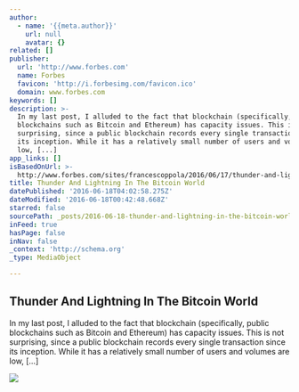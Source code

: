 ```yaml
---
author:
  - name: '{{meta.author}}'
    url: null
    avatar: {}
related: []
publisher:
  url: 'http://www.forbes.com'
  name: Forbes
  favicon: 'http://i.forbesimg.com/favicon.ico'
  domain: www.forbes.com
keywords: []
description: >-
  In my last post, I alluded to the fact that blockchain (specifically, public
  blockchains such as Bitcoin and Ethereum) has capacity issues. This is not
  surprising, since a public blockchain records every single transaction since
  its inception. While it has a relatively small number of users and volumes are
  low, [...]
app_links: []
isBasedOnUrl: >-
  http://www.forbes.com/sites/francescoppola/2016/06/17/thunder-and-lightning-in-the-bitcoin-world/
title: Thunder And Lightning In The Bitcoin World
datePublished: '2016-06-18T04:02:58.275Z'
dateModified: '2016-06-18T00:42:48.668Z'
starred: false
sourcePath: _posts/2016-06-18-thunder-and-lightning-in-the-bitcoin-world.md
inFeed: true
hasPage: false
inNav: false
_context: 'http://schema.org'
_type: MediaObject

---
```

<article style=""><h1>Thunder And Lightning In The Bitcoin World</h1><p>In my last post, I alluded to the fact that blockchain (specifically, public blockchains such as Bitcoin and Ethereum) has capacity issues. This is not surprising, since a public blockchain records every single transaction since its inception. While it has a relatively small number of users and volumes are low, [...]</p><img src="http://specials-images.forbesimg.com/imageserve/435585016/640x434.jpg?fit=scale" /></article>
